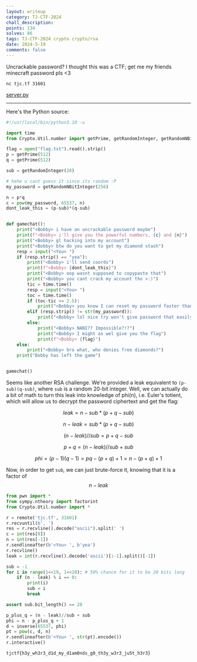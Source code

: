 ```yaml
---
layout: writeup
category: TJ-CTF-2024
chall_description:
points: 134
solves: 86
tags: TJ-CTF-2024 crypto crypto/rsa
date: 2024-5-19
comments: false
---
```


Uncrackable password? I thought this was a CTF; get me my friends minecraft password pls <3

`nc tjc.tf 31601`

[server.py](https://github.com/Nightxade/ctf-writeups/blob/master/assets/CTFs/TJ-CTF-2024/account-leak/server.py)  

---

<script
  src="https://cdn.mathjax.org/mathjax/latest/MathJax.js?config=TeX-AMS-MML_HTMLorMML"
  type="text/javascript">
</script>

Here's the Python source:  

```py
#!/usr/local/bin/python3.10 -u

import time
from Crypto.Util.number import getPrime, getRandomInteger, getRandomNBitInteger

flag = open("flag.txt").read().strip()
p = getPrime(512)
q = getPrime(512)

sub = getRandomInteger(20)

# hehe u cant guess it since its random :P
my_password = getRandomNBitInteger(256)

n = p*q
c = pow(my_password, 65537, n)
dont_leak_this = (p-sub)*(q-sub)


def gamechat():
    print("<Bobby> i have an uncrackable password maybe")
    print(f"<Bobby> i'll give you the powerful numbers, {c} and {n}")
    print("<Bobby> gl hacking into my account")
    print("<Bobby> btw do you want to get my diamond stash")
    resp = input("<You> ")
    if (resp.strip() == "yea"):
        print("<Bobby> i'll send coords")
        print(f"<Bobby> {dont_leak_this}")
        print("<Bobby> oop wasnt supposed to copypaste that")
        print("<Bobby> you cant crack my account tho >:)")
        tic = time.time()
        resp = input("<You> ")
        toc = time.time()
        if (toc-tic >= 2.5):
            print("<Bobby> you know I can reset my password faster than that lol")
        elif (resp.strip() != str(my_password)):
            print("<Bobby> lol nice try won't give password that easily")
        else:
            print("<Bobby> NANI?? Impossible?!?")
            print("<Bobby> I might as wel give you the flag")
            print(f"<Bobby> {flag}")
    else:
        print("<Bobby> bro what, who denies free diamonds?")
    print("Bobby has left the game")


gamechat()

```

Seems like another RSA challenge. We're provided a leak equivalent to `(p-sub)(q-sub)`, where `sub` is a random 20-bit integer. Well, we can actually do a bit of math to turn this leak into knowledge of phi(n), i.e. Euler's totient, which will allow us to decrypt the password ciphertext and get the flag:  

$$leak = n - sub*(p + q - sub)$$

$$n - leak = sub*(p + q - sub)$$

$$(n - leak)//sub = p + q - sub$$

$$p + q = (n - leak)//sub + sub$$

$$phi = (p-1)(q-1) = pq - (p + q) + 1 = n - (p + q) + 1$$

Now, in order to get `sub`, we can just brute-force it, knowing that it is a factor of $$n - leak$$  

```py
from pwn import *
from sympy.ntheory import factorint
from Crypto.Util.number import *

r = remote('tjc.tf', 31601)
r.recvuntil(b', ')
res = r.recvline().decode("ascii").split(' ')
c = int(res[0])
n = int(res[-1])
r.sendlineafter(b'<You> ', b'yea')
r.recvline()
leak = int(r.recvline().decode('ascii')[:-1].split()[-1])

sub = -1
for i in range(1<<19, 1<<20): # 50% chance for it to be 20 bits long
    if (n - leak) % i == 0:
        print(i)
        sub = i
        break

assert sub.bit_length() == 20

p_plus_q = (n - leak)//sub + sub
phi = n - p_plus_q + 1
d = inverse(65537, phi)
pt = pow(c, d, n)
r.sendlineafter(b'<You> ', str(pt).encode())
r.interactive()
```

    tjctf{h3y_wh3r3_d1d_my_d1am0nds_g0_th3y_w3r3_ju5t_h3r3}